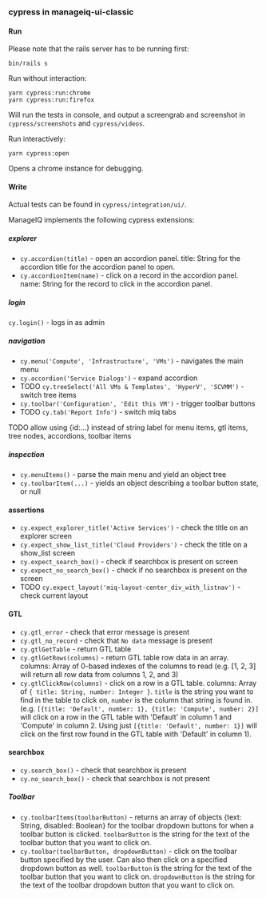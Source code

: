 ### cypress in manageiq-ui-classic

#### Run

Please note that the rails server has to be running first:

    bin/rails s


Run without interaction:

    yarn cypress:run:chrome
    yarn cypress:run:firefox

Will run the tests in console, and output a screengrab and screenshot in `cypress/screenshots` and `cypress/videos`.

Run interactively:

    yarn cypress:open

Opens a chrome instance for debugging.


#### Write

Actual tests can be found in `cypress/integration/ui/`.

ManageIQ implements the following cypress extensions:

##### explorer

* `cy.accordion(title)` - open an accordion panel. title: String for the accordion title for the accordion panel to open.
* `cy.accordionItem(name)` - click on a record in the accordion panel. name: String for the record to click in the accordion panel.

##### login

`cy.login()` - logs in as admin

##### navigation

* `cy.menu('Compute', 'Infrastructure', 'VMs')` - navigates the main menu
* `cy.accordion('Service Dialogs')` - expand accordion
* TODO `cy.treeSelect('All VMs & Templates', 'HyperV', 'SCVMM')` - switch tree items
* `cy.toolbar('Configuration', 'Edit this VM')` - trigger toolbar buttons
* TODO `cy.tab('Report Info')` - switch miq tabs

TODO allow using {id:...} instead of string label for menu items, gtl items, tree nodes, accordions, toolbar items

##### inspection

* `cy.menuItems()` - parse the main menu and yield an object tree
* `cy.toolbarItem(...)` - yields an object describing a toolbar button state, or null

#### assertions

* `cy.expect_explorer_title('Active Services')` - check the title on an explorer screen
* `cy.expect_show_list_title('Cloud Providers')` - check the title on a show\_list screen
* `cy.expect_search_box()` - check if searchbox is present on screen
* `cy.expect_no_search_box()` - check if no searchbox is present on the screen
* TODO `cy.expect_layout('miq-layout-center_div_with_listnav')` - check current layout

#### GTL

* `cy.gtl_error` - check that error message is present
* `cy.gtl_no_record` - check that `No data` message is present
* `cy.gtlGetTable` - return GTL table
* `cy.gtlGetRows(columns)` - return GTL table row data in an array. columns: Array of 0-based indexes of the columns to read (e.g. [1, 2, 3] will return all row data from columns 1, 2, and 3)
* `cy.gtlClickRow(columns)` - click on a row in a GTL table. columns: Array of `{ title: String, number: Integer }`. `title` is the string you want to find in the table to click on, `number` is the column that string is found in. (e.g. `[{title: 'Default', number: 1}, {title: 'Compute', number: 2}]` will click on a row in the GTL table with 'Default' in column 1 and 'Compute' in column 2. Using just `[{title: 'Default', number: 1}]` will click on the first row found in the GTL table with 'Default' in column 1).

#### searchbox

* `cy.search_box()` - check that searchbox is present 
* `cy.no_search_box()` - check that searchbox is not present

##### Toolbar

* `cy.toolbarItems(toolbarButton)` - returns an array of objects {text: String, disabled: Boolean} for the toolbar dropdown buttons for when a toolbar button is clicked. `toolbarButton` is the string for the text of the toolbar button that you want to click on.
* `cy.toolbar(toolbarButton, dropdownButton)` - click on the toolbar button specified by the user. Can also then click on a specified dropdown button as well. `toolbarButton` is the string for the text of the toolbar button that you want to click on. `dropdownButton` is the string for the text of the toolbar dropdown button that you want to click on. 
  